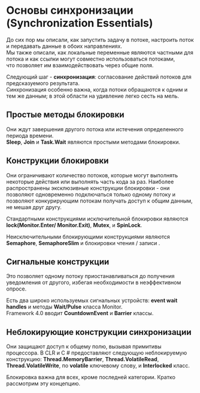 ﻿# Основы синхронизации (Synchronization Essentials)

До сих пор мы описали, как запустить задачу в потоке, 
настроить поток и передавать данные в обоих направлениях. <br />
Мы также описали, как локальные переменные являются частными для потока 
и как ссылки могут совместно использоваться потоками, <br />
что позволяет им взаимодействовать через общие поля.

Следующий шаг - **синхронизация**: согласование действий потоков для предсказуемого результата. <br />
Синхронизация особенно важна, когда потоки обращаются к одним и тем же данным; 
в этой области на удивление легко сесть на мель.

## Простые методы блокировки

Они ждут завершения другого потока или истечения определенного периода времени. <br />
**Sleep**, **Join** и **Task.Wait** являются простыми методами блокировки.

## Конструкции блокировки

Они ограничивают количество потоков, которые могут выполнять некоторые действия или выполнять часть кода за раз. 
Наиболее распространены эксклюзивные конструкции блокировки - они позволяют одновременно подключаться только одному потоку 
и позволяют конкурирующим потокам получать доступ к общим данным, не мешая друг другу. 

Стандартными конструкциями исключительной блокировки являются 
**lock(Monitor.Enter/ Monitor.Exit)**, **Mutex**, и **SpinLock**. 

Неисключительными блокирующими конструкциями являются **Semaphore**, **SemaphoreSlim** и блокировки чтения / записи .

## Сигнальные конструкции

Это позволяет одному потоку приостанавливаться до получения уведомления от другого, 
избегая необходимости в неэффективном опросе. 

Есть два широко используемых сигнальных устройств: **event wait handles** и методы **Wait/Pulse** класса Monitor. <br/>
Framework 4.0 вводит **CountdownEvent** и **Barrier** классы.

## Неблокирующие конструкции синхронизации

Они защищают доступ к общему полю, вызывая примитивы процессора. 
В CLR и C # предоставляют следующую неблокируемую конструкцию: 
**Thread.MemoryBarrier**, 
**Thread.VolatileRead**, 
**Thread.VolatileWrite**, по **volatile** ключевому слову, и **Interlocked** класс.

Блокировка важна для всех, кроме последней категории. Кратко рассмотрим эту концепцию.